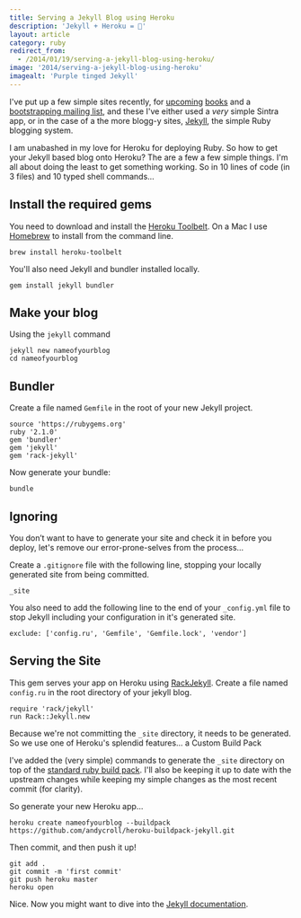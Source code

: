 ```yaml
---
title: Serving a Jekyll Blog using Heroku
description: 'Jekyll + Heroku = 💜'
layout: article
category: ruby
redirect_from:
  - /2014/01/19/serving-a-jekyll-blog-using-heroku/
image: '2014/serving-a-jekyll-blog-using-heroku'
imagealt: 'Purple tinged Jekyll'
---
```


I've put up a few simple sites recently, for [upcoming][gembook] [books][herokubook] and a [bootstrapping mailing list][bootstrappingio], and these I've either used a *very* simple Sintra app, or in the case of a the more blogg-y sites, [Jekyll][jekyll], the simple Ruby blogging system.

[gembook]:/building-ruby-gems
[herokubook]:/ultimate-guide-to-rails-on-heroku
[bootstrappingio]:http://bootstrapping.io
[jekyll]:http://jekyllrb.com

I am unabashed in my love for Heroku for deploying Ruby. So how to get your Jekyll based blog onto Heroku? The are a few a few simple things. I'm all about doing the least to get something working. So in 10 lines of code (in 3 files) and 10 typed shell commands...

## Install the required gems

You need to download and install the [Heroku Toolbelt][toolbelt]. On a Mac I use [Homebrew] to install from the command line.

[toolbelt]:http://toolbelt.heroku.com
[homebrew]:http://brew.sh

```
brew install heroku-toolbelt
```

You'll also need Jekyll and bundler installed locally.

```
gem install jekyll bundler
```

## Make your blog

Using the `jekyll` command

```
jekyll new nameofyourblog
cd nameofyourblog
```

## Bundler

Create a file named `Gemfile` in the root of your new Jekyll project.

```
source 'https://rubygems.org'
ruby '2.1.0'
gem 'bundler'
gem 'jekyll'
gem 'rack-jekyll'
```

Now generate your bundle:

```
bundle
```

## Ignoring

You don’t want to have to generate your site and check it in before you deploy, let's remove our error-prone-selves from the process...

Create a `.gitignore` file with the following line, stopping your locally generated site from being committed.

```
_site
```

You also need to add the following line to the end of your `_config.yml` file to stop Jekyll including your configuration in it's generated site.

```
exclude: ['config.ru', 'Gemfile', 'Gemfile.lock', 'vendor']
```

## Serving the Site

This gem serves your app on Heroku using [RackJekyll][]. Create a file named `config.ru` in the root directory of your jekyll blog.

[rackjekyll]:https://github.com/adaoraul/rack-jekyll

```
require 'rack/jekyll'
run Rack::Jekyll.new
```

Because we're not committing the `_site` directory, it needs to be generated. So we use one of Heroku's splendid features... a Custom Build Pack

I've added the (very simple) commands to generate the `_site` directory on top of the [standard ruby build pack][rubybuildpack]. I'll also be keeping it up to date with the upstream changes while keeping my simple changes as the most recent commit (for clarity).

[rubybuildpack]:https://github.com/heroku/heroku-buildpack-ruby

So generate your new Heroku app...

```
heroku create nameofyourblog --buildpack https://github.com/andycroll/heroku-buildpack-jekyll.git
```

Then commit, and then push it up!

```
git add .
git commit -m 'first commit'
git push heroku master
heroku open
```

Nice. Now you might want to dive into the [Jekyll documentation][jekyll].
